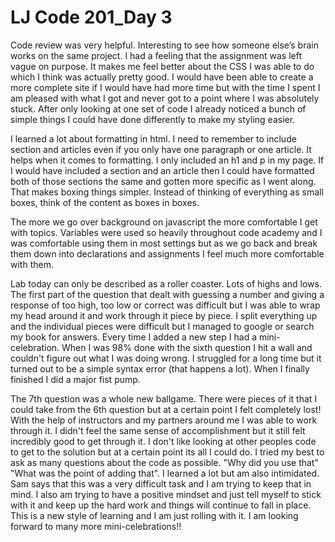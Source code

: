# LJ Code 201_Day 3

Code review was very helpful. Interesting to see how someone else’s brain works on the same project. I had a feeling that the assignment was left vague on purpose. It makes me feel better about the CSS I was able to do which I think was actually pretty good. I would have been able to create a more complete site if I would have had more time but with the time I spent I am pleased with what I got and never got to a point where I was absolutely stuck. After only looking at one set of code I already noticed a bunch of simple things I could have done differently to make my styling easier.

I learned a lot about formatting in html. I need to remember to include section and articles even if you only have one paragraph or one article. It helps when it comes to formatting. I only included an h1 and p in my page. If I would have included a section and an article then I could have formatted both of those sections the same and gotten more specific as I went along. That makes boxing things simpler. Instead of thinking of everything as small boxes, think of the content as boxes in boxes.

The more we go over background on javascript the more comfortable I get with topics. Variables were used so heavily throughout code academy and I was comfortable using them in most settings but as we go back and break them down into declarations and assignments I feel much more comfortable with them.

Lab today can only be described as a roller coaster. Lots of highs and lows. The first part of the question that dealt with guessing a number and giving a response of too high, too low or correct was difficult but I was able to wrap my head around it and work through it piece by piece. I split everything up and the individual pieces were difficult but I managed to google or search my book for answers. Every time I added a new step I had a mini-celebration. When I was 98% done with the sixth question I hit a wall and couldn't figure out what I was doing wrong. I struggled for a long time but it turned out to be a simple syntax error (that happens a lot). When I finally finished I did a major fist pump.

The 7th question was a whole new ballgame. There were pieces of it that I could take from the 6th question but at a certain point I felt completely lost! With the help of instructors and my partners around me I was able to work through it. I didn't feel the same sense of accomplishment but it still felt incredibly good to get through it. I don't like looking at other peoples code to get to the solution but at a certain point its all I could do. I tried my best to ask as many questions about the code as possible. "Why did you use that" "What was the point of adding that". I learned a lot but am also intimidated. Sam says that this was a very difficult task and I am trying to keep that in mind. I also am trying to have a positive mindset and just tell myself to stick with it and keep up the hard work and things will continue to fall in place. This is a new style of learning and I am just rolling with it. I am looking forward to many more mini-celebrations!!
